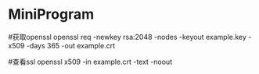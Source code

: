 # MiniProgram

#获取openssl
openssl req -newkey rsa:2048 -nodes -keyout example.key -x509 -days 365 -out example.crt

#查看ssl
openssl x509 -in example.crt -text -noout